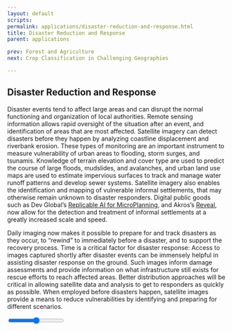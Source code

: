 ```yaml
---
layout: default
scripts:
permalink: applications/disaster-reduction-and-response.html
title: Disaster Reduction and Response
parent: applications

prev: Forest and Agriculture
next: Crop Classification in Challenging Geographies

---
```

## Disaster Reduction and Response

Disaster events tend to affect large areas and can disrupt the normal functioning and organization of local authorities. Remote sensing information allows rapid oversight of the situation after an event, and identification of areas that are most affected. Satellite imagery can detect disasters before they happen by analyzing coastline displacement and riverbank erosion. These types of monitoring are an important instrument to measure vulnerability of urban areas to flooding, storm surges, and tsunamis. Knowledge of terrain elevation and cover type are used to predict the course of large floods, mudslides, and avalanches, and urban land use maps are used to estimate impervious surfaces to track and manage water runoff patterns and develop sewer systems. Satellite imagery also enables the identification and mapping of vulnerable informal settlements, that may otherwise remain unknown to disaster responders. Digital public goods such as Dev Global’s [Replicable AI for MicroPlanning](https://rampml.global/), and Akros’s [Reveal](https://revealprecision.com/), now allow for the detection and treatment of informal settlements at a greatly increased scale and speed.

Daily imaging now makes it possible to prepare for and track disasters as they occur, to “rewind” to immediately before a disaster, and to support the recovery process. Time is a critical factor for disaster response: Access to images captured shortly after disaster events can be immensely helpful in assisting disaster response on the ground. Such images inform damage assessments and provide information on what infrastructure still exists for rescue efforts to reach affected areas. Better distribution approaches will be critical in allowing satellite data and analysis to get to responders as quickly as possible. When employed before disasters happen, satellite images provide a means to reduce vulnerabilities by identifying and preparing for different scenarios.


<div class="map-container">
  <div id="nepal-landslide-model" class="static-map">
    <div class="landslide-model-slider">
      <div class="range-labels">
        <label id="landslide-model-opacity" class="range-label range-label-center"></label>
      </div>
      <input id="landslide-model-range" class="range" type="range" min="0" max="1.0" step="any"/>
    </div>
    <div id="landslide-model-map" class="static-map"></div>
  </div>
</div>
